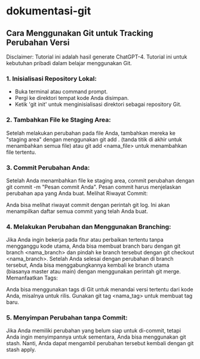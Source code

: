 # dokumentasi-git

## Cara Menggunakan Git untuk Tracking Perubahan Versi
Disclaimer: Tutorial ini adalah hasil generate ChatGPT-4. Tutorial ini untuk kebutuhan pribadi dalam belajar menggunakan Git.

### 1. Inisialisasi Repository Lokal:

- Buka terminal atau command prompt.
- Pergi ke direktori tempat kode Anda disimpan.
- Ketik 'git init' untuk menginisialisasi direktori sebagai repository Git.

### 2. Tambahkan File ke Staging Area:

Setelah melakukan perubahan pada file Anda, tambahkan mereka ke "staging area" dengan menggunakan git add . (tanda titik di akhir untuk menambahkan semua file) atau git add <nama_file> untuk menambahkan file tertentu.

### 3. Commit Perubahan Anda:

Setelah Anda menambahkan file ke staging area, commit perubahan dengan git commit -m "Pesan commit Anda". Pesan commit harus menjelaskan perubahan apa yang Anda buat.
Melihat Riwayat Commit:

Anda bisa melihat riwayat commit dengan perintah git log. Ini akan menampilkan daftar semua commit yang telah Anda buat.

### 4. Melakukan Perubahan dan Menggunakan Branching:

Jika Anda ingin bekerja pada fitur atau perbaikan tertentu tanpa mengganggu kode utama, Anda bisa membuat branch baru dengan git branch <nama_branch> dan pindah ke branch tersebut dengan git checkout <nama_branch>.
Setelah Anda selesai dengan perubahan di branch tersebut, Anda bisa menggabungkannya kembali ke branch utama (biasanya master atau main) dengan menggunakan perintah git merge.
Memanfaatkan Tags:

Anda bisa menggunakan tags di Git untuk menandai versi tertentu dari kode Anda, misalnya untuk rilis. Gunakan git tag <nama_tag> untuk membuat tag baru.

### 5. Menyimpan Perubahan tanpa Commit:

Jika Anda memiliki perubahan yang belum siap untuk di-commit, tetapi Anda ingin menyimpannya untuk sementara, Anda bisa menggunakan git stash. Nanti, Anda dapat mengambil perubahan tersebut kembali dengan git stash apply.
